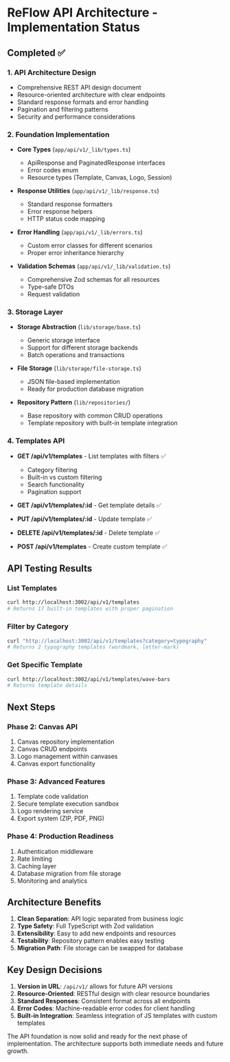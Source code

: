 # ReFlow API Architecture - Implementation Status

## Completed ✅

### 1. API Architecture Design
- Comprehensive REST API design document
- Resource-oriented architecture with clear endpoints
- Standard response formats and error handling
- Pagination and filtering patterns
- Security and performance considerations

### 2. Foundation Implementation
- **Core Types** (`app/api/v1/_lib/types.ts`)
  - ApiResponse and PaginatedResponse interfaces
  - Error codes enum
  - Resource types (Template, Canvas, Logo, Session)
  
- **Response Utilities** (`app/api/v1/_lib/response.ts`)
  - Standard response formatters
  - Error response helpers
  - HTTP status code mapping
  
- **Error Handling** (`app/api/v1/_lib/errors.ts`)
  - Custom error classes for different scenarios
  - Proper error inheritance hierarchy
  
- **Validation Schemas** (`app/api/v1/_lib/validation.ts`)
  - Comprehensive Zod schemas for all resources
  - Type-safe DTOs
  - Request validation

### 3. Storage Layer
- **Storage Abstraction** (`lib/storage/base.ts`)
  - Generic storage interface
  - Support for different storage backends
  - Batch operations and transactions
  
- **File Storage** (`lib/storage/file-storage.ts`)
  - JSON file-based implementation
  - Ready for production database migration
  
- **Repository Pattern** (`lib/repositories/`)
  - Base repository with common CRUD operations
  - Template repository with built-in template integration

### 4. Templates API
- **GET /api/v1/templates** - List templates with filters ✅
  - Category filtering
  - Built-in vs custom filtering
  - Search functionality
  - Pagination support
  
- **GET /api/v1/templates/:id** - Get template details ✅
- **PUT /api/v1/templates/:id** - Update template ✅
- **DELETE /api/v1/templates/:id** - Delete template ✅
- **POST /api/v1/templates** - Create custom template ✅

## API Testing Results

### List Templates
```bash
curl http://localhost:3002/api/v1/templates
# Returns 17 built-in templates with proper pagination
```

### Filter by Category
```bash
curl "http://localhost:3002/api/v1/templates?category=typography"
# Returns 2 typography templates (wordmark, letter-mark)
```

### Get Specific Template
```bash
curl http://localhost:3002/api/v1/templates/wave-bars
# Returns template details
```

## Next Steps

### Phase 2: Canvas API
1. Canvas repository implementation
2. Canvas CRUD endpoints
3. Logo management within canvases
4. Canvas export functionality

### Phase 3: Advanced Features
1. Template code validation
2. Secure template execution sandbox
3. Logo rendering service
4. Export system (ZIP, PDF, PNG)

### Phase 4: Production Readiness
1. Authentication middleware
2. Rate limiting
3. Caching layer
4. Database migration from file storage
5. Monitoring and analytics

## Architecture Benefits

1. **Clean Separation**: API logic separated from business logic
2. **Type Safety**: Full TypeScript with Zod validation
3. **Extensibility**: Easy to add new endpoints and resources
4. **Testability**: Repository pattern enables easy testing
5. **Migration Path**: File storage can be swapped for database

## Key Design Decisions

1. **Version in URL**: `/api/v1/` allows for future API versions
2. **Resource-Oriented**: RESTful design with clear resource boundaries
3. **Standard Responses**: Consistent format across all endpoints
4. **Error Codes**: Machine-readable error codes for client handling
5. **Built-in Integration**: Seamless integration of JS templates with custom templates

The API foundation is now solid and ready for the next phase of implementation. The architecture supports both immediate needs and future growth.